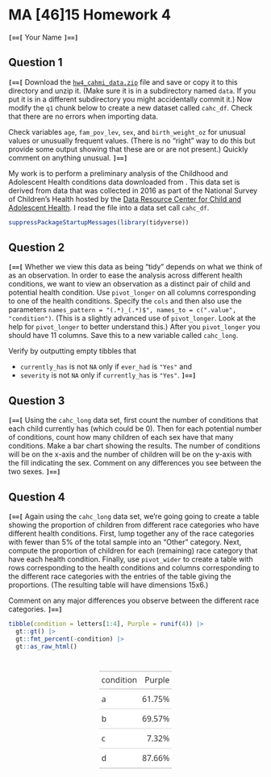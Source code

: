 # MA \[46\]15 Homework 4
**`[==[`** Your Name **`]==]`**

## Question 1

**`[==[`** Download the
[`hw4_cahmi_data.zip`](https://math.bu.edu/people/sussman/data/hw4_cahmi_data.zip)
file and save or copy it to this directory and unzip it. (Make sure it
is in a subdirectory named `data`. If you put it is in a different
subdirectory you might accidentally commit it.) Now modify the `q1`
chunk below to create a new dataset called `cahc_df`. Check that there
are no errors when importing data.

Check variables `age`, `fam_pov_lev`, `sex`, and `birth_weight_oz` for
unusual values or unusually frequent values. (There is no “right” way to
do this but provide some output showing that these are or are not
present.) Quickly comment on anything unusual. **`]==]`**

My work is to perform a preliminary analysis of the Childhood and
Adolescent Health conditions data downloaded from . This data set is
derived from data that was collected in 2016 as part of the National
Survey of Children’s Health hosted by the [Data Resource Center for
Child and Adolescent
Health](https://www.childhealthdata.org/browse/archive-prior-year-nsch-and-ns-cshcn-data-resources/state-snapshot).
I read the file into a data set call `cahc_df`.

``` r
suppressPackageStartupMessages(library(tidyverse))
```

## Question 2

**`[==[`** Whether we view this data as being “tidy” depends on what we
think of as an observation. In order to ease the analysis across
different health conditions, we want to view an observation as a
distinct pair of child and potential health condition. Use
`pivot_longer` on all columns corresponding to one of the health
conditions. Specify the `cols` and then also use the parameters
`names_pattern = "(.*)_(.*)$", names_to = c(".value", "condition")`.
(This is a slightly advanced use of `pivot_longer`. Look at the help for
`pivot_longer` to better understand this.) After you `pivot_longer` you
should have 11 columns. Save this to a new variable called `cahc_long`.

Verify by outputting empty tibbles that

- `currently_has` is not `NA` only if `ever_had` is `"Yes"` and
- `severity` is not `NA` only if `currently_has` is `"Yes"`. **`]==]`**

## Question 3

**`[==[`** Using the `cahc_long` data set, first count the number of
conditions that each child currently has (which could be 0). Then for
each potential number of conditions, count how many children of each sex
have that many conditions. Make a bar chart showing the results. The
number of conditions will be on the x-axis and the number of children
will be on the y-axis with the fill indicating the sex. Comment on any
differences you see between the two sexes. **`]==]`**

## Question 4

**`[==[`** Again using the `cahc_long` data set, we’re going going to
create a table showing the proportion of children from different race
categories who have different health conditions. First, lump together
any of the race categories with fewer than 5% of the total sample into
an “Other” category. Next, compute the proportion of children for each
(remaining) race category that have each health condition. Finally, use
`pivot_wider` to create a table with rows corresponding to the health
conditions and columns corresponding to the different race categories
with the entries of the table giving the proportions. (The resulting
table will have dimensions 15x6.)

Comment on any major differences you observe between the different race
categories. **`]==]`**

``` r
tibble(condition = letters[1:4], Purple = runif(4)) |>
  gt::gt() |> 
  gt::fmt_percent(-condition) |> 
  gt::as_raw_html()
```

<div id="xnvjatdyox" style="padding-left:0px;padding-right:0px;padding-top:10px;padding-bottom:10px;overflow-x:auto;overflow-y:auto;width:auto;height:auto;">
  &#10;  <table class="gt_table" data-quarto-disable-processing="false" data-quarto-bootstrap="false" style="-webkit-font-smoothing: antialiased; -moz-osx-font-smoothing: grayscale; font-family: system-ui, 'Segoe UI', Roboto, Helvetica, Arial, sans-serif, 'Apple Color Emoji', 'Segoe UI Emoji', 'Segoe UI Symbol', 'Noto Color Emoji'; display: table; border-collapse: collapse; line-height: normal; margin-left: auto; margin-right: auto; color: #333333; font-size: 16px; font-weight: normal; font-style: normal; background-color: #FFFFFF; width: auto; border-top-style: solid; border-top-width: 2px; border-top-color: #A8A8A8; border-right-style: none; border-right-width: 2px; border-right-color: #D3D3D3; border-bottom-style: solid; border-bottom-width: 2px; border-bottom-color: #A8A8A8; border-left-style: none; border-left-width: 2px; border-left-color: #D3D3D3;" bgcolor="#FFFFFF">
  <thead style="border-style: none;">
    &#10;    <tr class="gt_col_headings" style="border-style: none; border-top-style: solid; border-top-width: 2px; border-top-color: #D3D3D3; border-bottom-style: solid; border-bottom-width: 2px; border-bottom-color: #D3D3D3; border-left-style: none; border-left-width: 1px; border-left-color: #D3D3D3; border-right-style: none; border-right-width: 1px; border-right-color: #D3D3D3;">
      <th class="gt_col_heading gt_columns_bottom_border gt_left" rowspan="1" colspan="1" scope="col" id="condition" style="border-style: none; color: #333333; background-color: #FFFFFF; font-size: 100%; font-weight: normal; text-transform: inherit; border-left-style: none; border-left-width: 1px; border-left-color: #D3D3D3; border-right-style: none; border-right-width: 1px; border-right-color: #D3D3D3; vertical-align: bottom; padding-top: 5px; padding-bottom: 6px; padding-left: 5px; padding-right: 5px; overflow-x: hidden; text-align: left;" bgcolor="#FFFFFF" valign="bottom" align="left">condition</th>
      <th class="gt_col_heading gt_columns_bottom_border gt_right" rowspan="1" colspan="1" scope="col" id="Purple" style="border-style: none; color: #333333; background-color: #FFFFFF; font-size: 100%; font-weight: normal; text-transform: inherit; border-left-style: none; border-left-width: 1px; border-left-color: #D3D3D3; border-right-style: none; border-right-width: 1px; border-right-color: #D3D3D3; vertical-align: bottom; padding-top: 5px; padding-bottom: 6px; padding-left: 5px; padding-right: 5px; overflow-x: hidden; text-align: right; font-variant-numeric: tabular-nums;" bgcolor="#FFFFFF" valign="bottom" align="right">Purple</th>
    </tr>
  </thead>
  <tbody class="gt_table_body" style="border-style: none; border-top-style: solid; border-top-width: 2px; border-top-color: #D3D3D3; border-bottom-style: solid; border-bottom-width: 2px; border-bottom-color: #D3D3D3;">
    <tr style="border-style: none;"><td headers="condition" class="gt_row gt_left" style="border-style: none; padding-top: 8px; padding-bottom: 8px; padding-left: 5px; padding-right: 5px; margin: 10px; border-top-style: solid; border-top-width: 1px; border-top-color: #D3D3D3; border-left-style: none; border-left-width: 1px; border-left-color: #D3D3D3; border-right-style: none; border-right-width: 1px; border-right-color: #D3D3D3; vertical-align: middle; overflow-x: hidden; text-align: left;" valign="middle" align="left">a</td>
<td headers="Purple" class="gt_row gt_right" style="border-style: none; padding-top: 8px; padding-bottom: 8px; padding-left: 5px; padding-right: 5px; margin: 10px; border-top-style: solid; border-top-width: 1px; border-top-color: #D3D3D3; border-left-style: none; border-left-width: 1px; border-left-color: #D3D3D3; border-right-style: none; border-right-width: 1px; border-right-color: #D3D3D3; vertical-align: middle; overflow-x: hidden; text-align: right; font-variant-numeric: tabular-nums;" valign="middle" align="right">61.75%</td></tr>
    <tr style="border-style: none;"><td headers="condition" class="gt_row gt_left" style="border-style: none; padding-top: 8px; padding-bottom: 8px; padding-left: 5px; padding-right: 5px; margin: 10px; border-top-style: solid; border-top-width: 1px; border-top-color: #D3D3D3; border-left-style: none; border-left-width: 1px; border-left-color: #D3D3D3; border-right-style: none; border-right-width: 1px; border-right-color: #D3D3D3; vertical-align: middle; overflow-x: hidden; text-align: left;" valign="middle" align="left">b</td>
<td headers="Purple" class="gt_row gt_right" style="border-style: none; padding-top: 8px; padding-bottom: 8px; padding-left: 5px; padding-right: 5px; margin: 10px; border-top-style: solid; border-top-width: 1px; border-top-color: #D3D3D3; border-left-style: none; border-left-width: 1px; border-left-color: #D3D3D3; border-right-style: none; border-right-width: 1px; border-right-color: #D3D3D3; vertical-align: middle; overflow-x: hidden; text-align: right; font-variant-numeric: tabular-nums;" valign="middle" align="right">69.57%</td></tr>
    <tr style="border-style: none;"><td headers="condition" class="gt_row gt_left" style="border-style: none; padding-top: 8px; padding-bottom: 8px; padding-left: 5px; padding-right: 5px; margin: 10px; border-top-style: solid; border-top-width: 1px; border-top-color: #D3D3D3; border-left-style: none; border-left-width: 1px; border-left-color: #D3D3D3; border-right-style: none; border-right-width: 1px; border-right-color: #D3D3D3; vertical-align: middle; overflow-x: hidden; text-align: left;" valign="middle" align="left">c</td>
<td headers="Purple" class="gt_row gt_right" style="border-style: none; padding-top: 8px; padding-bottom: 8px; padding-left: 5px; padding-right: 5px; margin: 10px; border-top-style: solid; border-top-width: 1px; border-top-color: #D3D3D3; border-left-style: none; border-left-width: 1px; border-left-color: #D3D3D3; border-right-style: none; border-right-width: 1px; border-right-color: #D3D3D3; vertical-align: middle; overflow-x: hidden; text-align: right; font-variant-numeric: tabular-nums;" valign="middle" align="right">7.32%</td></tr>
    <tr style="border-style: none;"><td headers="condition" class="gt_row gt_left" style="border-style: none; padding-top: 8px; padding-bottom: 8px; padding-left: 5px; padding-right: 5px; margin: 10px; border-top-style: solid; border-top-width: 1px; border-top-color: #D3D3D3; border-left-style: none; border-left-width: 1px; border-left-color: #D3D3D3; border-right-style: none; border-right-width: 1px; border-right-color: #D3D3D3; vertical-align: middle; overflow-x: hidden; text-align: left;" valign="middle" align="left">d</td>
<td headers="Purple" class="gt_row gt_right" style="border-style: none; padding-top: 8px; padding-bottom: 8px; padding-left: 5px; padding-right: 5px; margin: 10px; border-top-style: solid; border-top-width: 1px; border-top-color: #D3D3D3; border-left-style: none; border-left-width: 1px; border-left-color: #D3D3D3; border-right-style: none; border-right-width: 1px; border-right-color: #D3D3D3; vertical-align: middle; overflow-x: hidden; text-align: right; font-variant-numeric: tabular-nums;" valign="middle" align="right">87.66%</td></tr>
  </tbody>
  &#10;  
</table>
</div>
